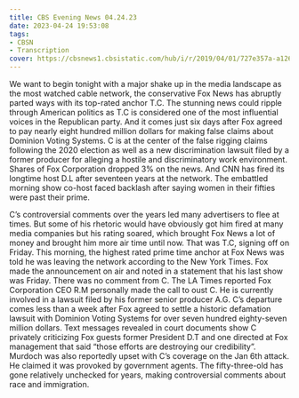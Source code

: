```yaml
---
title: CBS Evening News 04.24.23
date: 2023-04-24 19:53:08
tags:
- CBSN
- Transcription
cover: https://cbsnews1.cbsistatic.com/hub/i/r/2019/04/01/727e357a-a126-4138-a2c5-4d3222669d57/thumbnail/640x360/3ff2761028dc5c65cc4f07acd54bcd5c/cbsn2-logo-1920x1080.jpg
---
```

We want to begin tonight with a major shake up in the media landscape as the most watched cable network, the conservative Fox News has abruptly parted ways with its top-rated anchor T.C. The stunning news could ripple through American politics as T.C is considered one of the most influential voices in the Republican party. And it comes just six days after Fox agreed to pay nearly eight hundred million dollars for making false claims about Dominion Voting Systems. C is at the center of the false rigging claims following the 2020 election as well as a new discrimination lawsuit filed by a former producer for alleging a hostile and discriminatory work environment. Shares of Fox Corporation dropped 3% on the news. And CNN has fired its longtime host D.L after seventeen years at the network. The embattled morning show co-host faced backlash after saying women in their fifties were past their prime. 

C’s controversial comments over the years led many advertisers to flee at times. But some of his rhetoric would have obviously got him fired at many media companies but his rating soared, which brought Fox News a lot of money and brought him more air time until now. That was T.C, signing off on Friday. This morning, the highest rated prime time anchor at Fox News was told he was leaving the network according to the New York Times. Fox made the announcement on air and noted in a statement that his last show was Friday. There was no comment from C. The LA Times reported Fox Corporation CEO R.M personally made the call to oust C. He is currently involved in a lawsuit filed by his former senior producer A.G. C’s departure comes less than a week after Fox agreed to settle a historic defamation lawsuit with Dominion Voting Systems for over seven hundred eighty-seven million dollars. Text messages revealed in court documents show C privately criticizing Fox guests former President D.T and one directed at Fox management that said “those efforts are destroying our credibility”. Murdoch was also reportedly upset with C’s coverage on the Jan 6th attack. He claimed it was provoked by government agents. The fifty-three-old has gone relatively unchecked for years, making controversial comments about race and immigration. 
